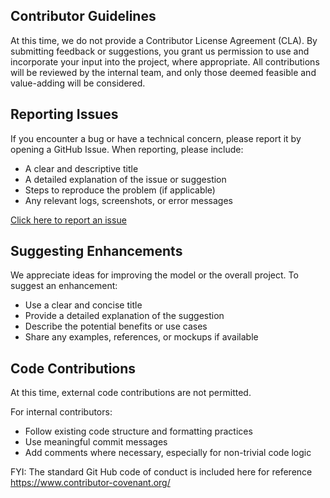 ## Contributor Guidelines

At this time, we do not provide a Contributor License Agreement (CLA). By submitting feedback or suggestions, you grant us permission to use and incorporate your input into the project, where appropriate. All contributions will be reviewed by the internal team, and only those deemed feasible and value-adding will be considered.

## Reporting Issues

If you encounter a bug or have a technical concern, please report it by opening a GitHub Issue. When reporting, please include:

- A clear and descriptive title
- A detailed explanation of the issue or suggestion
- Steps to reproduce the problem (if applicable)
- Any relevant logs, screenshots, or error messages

[Click here to report an issue](../../issues)

## Suggesting Enhancements

We appreciate ideas for improving the model or the overall project. To suggest an enhancement:

- Use a clear and concise title
- Provide a detailed explanation of the suggestion
- Describe the potential benefits or use cases
- Share any examples, references, or mockups if available

## Code Contributions

At this time, external code contributions are not permitted.

For internal contributors:

- Follow existing code structure and formatting practices
- Use meaningful commit messages
- Add comments where necessary, especially for non-trivial code logic

FYI: The standard Git Hub code of conduct is included here for reference https://www.contributor-covenant.org/
